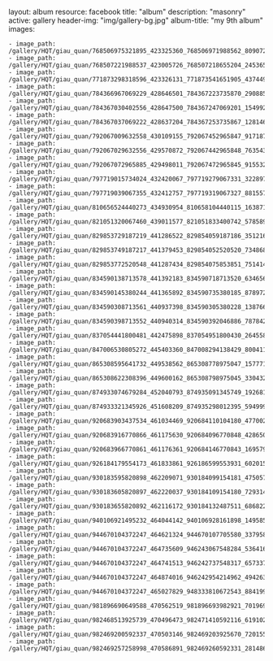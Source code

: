 
layout: album
resource: facebook
title: "album"
description: "masonry"
active: gallery
header-img: "img/gallery-bg.jpg"
album-title: "my 9th album"
images:
    
    - image_path: /gallery/HQT/giau_quan/768506975321895_423325360_768506971988562_809072627928250756_n.jpg
    - image_path: /gallery/HQT/giau_quan/768507221988537_423005726_768507218655204_2453654563647810701_n.jpg
    - image_path: /gallery/HQT/giau_quan/771873298318596_423326131_771873541651905_4374495327597663415_n.jpg
    - image_path: /gallery/HQT/giau_quan/784366967069229_428646501_784367223735870_2908859744793059952_n.jpg
    - image_path: /gallery/HQT/giau_quan/784367030402556_428647500_784367247069201_1549929625608780595_n.jpg
    - image_path: /gallery/HQT/giau_quan/784367037069222_428637204_784367253735867_1281464317970705834_n.jpg
    - image_path: /gallery/HQT/giau_quan/792067009632558_430109155_792067452965847_9171874999699139595_n.jpg
    - image_path: /gallery/HQT/giau_quan/792067029632556_429570872_792067442965848_7635435321693679652_n.jpg
    - image_path: /gallery/HQT/giau_quan/792067072965885_429498011_792067472965845_915532163428662783_n.jpg
    - image_path: /gallery/HQT/giau_quan/797719015734024_432420067_797719279067331_3228974176250897695_n.jpg
    - image_path: /gallery/HQT/giau_quan/797719039067355_432412757_797719319067327_8815571832677067515_n.jpg
    - image_path: /gallery/HQT/giau_quan/810656524440273_434930954_810658104440115_1638718683914103119_n.jpg
    - image_path: /gallery/HQT/giau_quan/821051320067460_439011577_821051833400742_5785898041900818247_n.jpg
    - image_path: /gallery/HQT/giau_quan/829853729187219_441286522_829854059187186_3512166403591707019_n.jpg
    - image_path: /gallery/HQT/giau_quan/829853749187217_441379453_829854052520520_7348687014456487559_n.jpg
    - image_path: /gallery/HQT/giau_quan/829853772520548_441287434_829854075853851_7514143609627944038_n.jpg
    - image_path: /gallery/HQT/giau_quan/834590138713578_441392183_834590718713520_6346561702473820274_n.jpg
    - image_path: /gallery/HQT/giau_quan/834590145380244_441365892_834590735380185_8789725051947053217_n.jpg
    - image_path: /gallery/HQT/giau_quan/834590308713561_440937398_834590305380228_1387663924975758789_n.jpg
    - image_path: /gallery/HQT/giau_quan/834590398713552_440940314_834590392046886_7878422606585231839_n.jpg
    - image_path: /gallery/HQT/giau_quan/837054441800481_442475898_837054951800430_2645589945246669732_n.jpg
    - image_path: /gallery/HQT/giau_quan/847006530805272_445403360_847008294138429_8004112797747059284_n.jpg
    - image_path: /gallery/HQT/giau_quan/865308595641732_449538562_865308778975047_1577712423687383861_n.jpg
    - image_path: /gallery/HQT/giau_quan/865308622308396_449600162_865308798975045_3304328650326110234_n.jpg
    - image_path: /gallery/HQT/giau_quan/874933074679284_452040793_874935091345749_1926818427213602951_n.jpg
    - image_path: /gallery/HQT/giau_quan/874933321345926_451608209_874935298012395_5949990966219829597_n.jpg
    - image_path: /gallery/HQT/giau_quan/920683903437534_461034469_920684110104180_4770027810120967335_n.jpg
    - image_path: /gallery/HQT/giau_quan/920683916770866_461175630_920684096770848_4286509332037021633_n.jpg
    - image_path: /gallery/HQT/giau_quan/920683966770861_461176361_920684146770843_1695796875815258241_n.jpg
    - image_path: /gallery/HQT/giau_quan/926184179554173_461833861_926186599553931_6020154992235336897_n.jpg
    - image_path: /gallery/HQT/giau_quan/930183595820898_462209071_930184099154181_4750578512027210371_n.jpg
    - image_path: /gallery/HQT/giau_quan/930183605820897_462220037_930184109154180_7293144527880398477_n.jpg
    - image_path: /gallery/HQT/giau_quan/930183655820892_462116172_930184132487511_6868226273420448249_n.jpg
    - image_path: /gallery/HQT/giau_quan/940106921495232_464044142_940106928161898_149585681206846395_n.jpg
    - image_path: /gallery/HQT/giau_quan/944670104372247_464621324_944670107705580_3379587123625916965_n.jpg
    - image_path: /gallery/HQT/giau_quan/944670104372247_464735609_946243067548284_5364168206041888914_n.jpg
    - image_path: /gallery/HQT/giau_quan/944670104372247_464741513_946242737548317_65733745017068126_n.jpg
    - image_path: /gallery/HQT/giau_quan/944670104372247_464874016_946242954214962_4942632750374408003_n.jpg
    - image_path: /gallery/HQT/giau_quan/944670104372247_465027829_948333810672543_8841996598020292531_n.jpg
    - image_path: /gallery/HQT/giau_quan/981896690649588_470562519_981896693982921_7019694403173598507_n.jpg
    - image_path: /gallery/HQT/giau_quan/982468513925739_470496473_982471410592116_6191020017642082561_n.jpg
    - image_path: /gallery/HQT/giau_quan/982469200592337_470503146_982469203925670_720155632826387359_n.jpg
    - image_path: /gallery/HQT/giau_quan/982469257258998_470586891_982469260592331_2814861544500675361_n.jpg